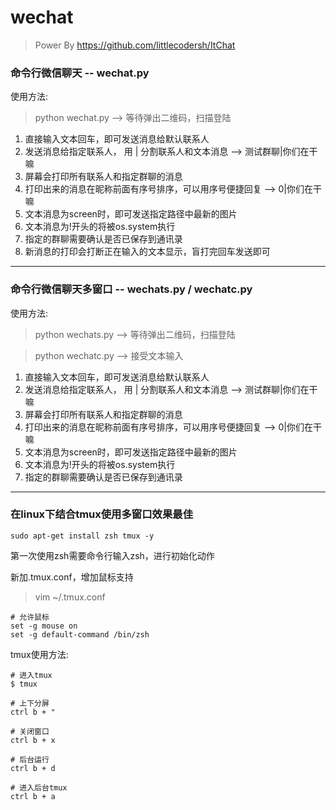# wechat
> Power By https://github.com/littlecodersh/ItChat

### 命令行微信聊天 -- wechat.py

使用方法:

> python wechat.py  --> 等待弹出二维码，扫描登陆

1. 直接输入文本回车，即可发送消息给默认联系人
2. 发送消息给指定联系人， 用 | 分割联系人和文本消息  -->  测试群聊|你们在干嘛
3. 屏幕会打印所有联系人和指定群聊的消息
4. 打印出来的消息在昵称前面有序号排序，可以用序号便捷回复  -->  0|你们在干嘛
5. 文本消息为screen时，即可发送指定路径中最新的图片
6. 文本消息为!开头的将被os.system执行
7. 指定的群聊需要确认是否已保存到通讯录
8. 新消息的打印会打断正在输入的文本显示，盲打完回车发送即可

--- 


### 命令行微信聊天多窗口 -- wechats.py / wechatc.py

使用方法:

> python wechats.py  --> 等待弹出二维码，扫描登陆

> python wechatc.py  --> 接受文本输入

1. 直接输入文本回车，即可发送消息给默认联系人
2. 发送消息给指定联系人， 用 | 分割联系人和文本消息  -->  测试群聊|你们在干嘛
3. 屏幕会打印所有联系人和指定群聊的消息
4. 打印出来的消息在昵称前面有序号排序，可以用序号便捷回复  -->  0|你们在干嘛
5. 文本消息为screen时，即可发送指定路径中最新的图片
6. 文本消息为!开头的将被os.system执行
7. 指定的群聊需要确认是否已保存到通讯录

--- 


### 在linux下结合tmux使用多窗口效果最佳
```
sudo apt-get install zsh tmux -y
```

第一次使用zsh需要命令行输入zsh，进行初始化动作

新加.tmux.conf，增加鼠标支持
> vim ~/.tmux.conf
```
# 允许鼠标
set -g mouse on
set -g default-command /bin/zsh
```

tmux使用方法:
```
# 进入tmux
$ tmux

# 上下分屏
ctrl b + "

# 关闭窗口
ctrl b + x

# 后台运行
ctrl b + d

# 进入后台tmux
ctrl b + a
```
